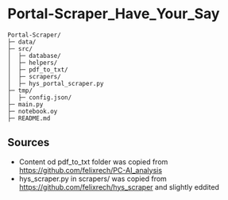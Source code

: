 # Portal-Scraper_Have_Your_Say

```
Portal-Scraper/
├─ data/
├─ src/
│  ├─ database/
│  ├─ helpers/
│  ├─ pdf_to_txt/
│  ├─ scrapers/
│  ├─ hys_portal_scraper.py
├─ tmp/
│  ├─ config.json/
├─ main.py
├─ notebook.oy
├─ README.md
```
 
## Sources
- Content od pdf_to_txt folder was copied from https://github.com/felixrech/PC-AI_analysis
- hys_scraper.py in scrapers/ was copied from https://github.com/felixrech/hys_scraper and slightly eddited
